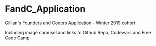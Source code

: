 # FandC_Application
Gillian's Founders and Coders Application - Winter 2019 cohort

Including image carousel and links to Github Repo, Codewars and Free Code Camp
